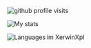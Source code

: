 <a><img align="top" src="https://komarev.com/ghpvc/?username=E15dev&color=13BCEF&style=flat-square&label=profile+visits" alt="github profile visits" /></a>

<a><img align="ltop" src="https://github-readme-stats.vercel.app/api?username=E15dev&count_private=false&show_icons=true&title_color=00EAE0&text_color=BBBBBB&bg_color=232323&icon_color=00BBEE&border_radius=25&border_color=00DC12" alt="My stats" /></a>

<a><img align="left" src="https://github-readme-stats.vercel.app/api/top-langs/?username=E15dev&count_private=false&show_icons=true&title_color=00EAE0&text_color=BBBBBB&bg_color=45,131313,3F3F3F&icon_color=00BBEE&border_radius=25&border_color=00DC12&langs_count=64" alt="Languages" /></a>


im XerwinXpl
